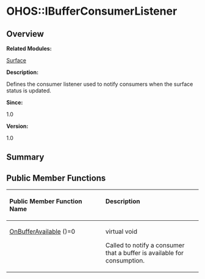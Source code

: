 # OHOS::IBufferConsumerListener<a name="ZH-CN_TOPIC_0000001054918171"></a>

## **Overview**<a name="section1477218525093532"></a>

**Related Modules:**

[Surface](Surface.md)

**Description:**

Defines the consumer listener used to notify consumers when the surface status is updated. 

**Since:**

1.0

**Version:**

1.0

## **Summary**<a name="section216135541093532"></a>

## Public Member Functions<a name="pub-methods"></a>

<a name="table1327531259093532"></a>
<table><thead align="left"><tr id="row1269497072093532"><th class="cellrowborder" valign="top" width="50%" id="mcps1.1.3.1.1"><p id="p2055066371093532"><a name="p2055066371093532"></a><a name="p2055066371093532"></a>Public Member Function Name</p>
</th>
<th class="cellrowborder" valign="top" width="50%" id="mcps1.1.3.1.2"><p id="p2122687259093532"><a name="p2122687259093532"></a><a name="p2122687259093532"></a>Description</p>
</th>
</tr>
</thead>
<tbody><tr id="row2144954798093532"><td class="cellrowborder" valign="top" width="50%" headers="mcps1.1.3.1.1 "><p id="p1656617774093532"><a name="p1656617774093532"></a><a name="p1656617774093532"></a><a href="Surface.md#ga9a99aa36b37197b2ca409b8f4e7335c7">OnBufferAvailable</a> ()=0</p>
</td>
<td class="cellrowborder" valign="top" width="50%" headers="mcps1.1.3.1.2 "><p id="p834616925093532"><a name="p834616925093532"></a><a name="p834616925093532"></a>virtual void&nbsp;</p>
<p id="p279642021093532"><a name="p279642021093532"></a><a name="p279642021093532"></a>Called to notify a consumer that a buffer is available for consumption. </p>
</td>
</tr>
</tbody>
</table>

